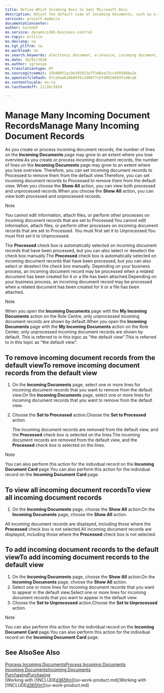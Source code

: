 ```yaml
---
title: Define Which Incoming Docs to See| Microsoft Docs
description: Adjust the default view of incoming documents, such as e-invoices, to improve your overview of processed and unprocessed records.
services: project-madeira
documentationcenter: 
author: SorenGP
ms.service: dynamics365-business-central
ms.topic: article
ms.devlang: na
ms.tgt_pltfrm: na
ms.workload: na
ms.search.keywords: electronic document, e-invoice, incoming document, OCR, ecommerce, document exchange, import invoice
ms.date: 10/01/2018
ms.author: sgroespe
ms.translationtype: HT
ms.sourcegitcommit: 33b900f1ac9e295921e7f3d6ea72cc93939d8a1b
ms.openlocfilehash: 97ca5aab24b04f6c2d0677c6fd9626b93fcd8ca8
ms.contentlocale: en-ca
ms.lasthandoff: 11/26/2018

---
```

# <a name="manage-many-incoming-document-records"></a><span data-ttu-id="8e3b1-103">Manage Many Incoming Document Records</span><span class="sxs-lookup"><span data-stu-id="8e3b1-103">Manage Many Incoming Document Records</span></span>
<span data-ttu-id="8e3b1-104">As you create or process incoming document records, the number of lines on the **Incoming Documents** page may grow to an extent where you lose overview.</span><span class="sxs-lookup"><span data-stu-id="8e3b1-104">As you create or process incoming document records, the number of lines on the **Incoming Documents** page may grow to an extent where you lose overview.</span></span> <span data-ttu-id="8e3b1-105">Therefore, you can set incoming document records to Processed to remove them from the default view.</span><span class="sxs-lookup"><span data-stu-id="8e3b1-105">Therefore, you can set incoming document records to Processed to remove them from the default view.</span></span> <span data-ttu-id="8e3b1-106">When you choose the **Show All** action, you can view both processed and unprocessed records.</span><span class="sxs-lookup"><span data-stu-id="8e3b1-106">When you choose the **Show All** action, you can view both processed and unprocessed records.</span></span>

> [!NOTE]  
>   <span data-ttu-id="8e3b1-107">You cannot edit information, attach files, or perform other processes on incoming document records that are set to Processed.</span><span class="sxs-lookup"><span data-stu-id="8e3b1-107">You cannot edit information, attach files, or perform other processes on incoming document records that are set to Processed.</span></span> <span data-ttu-id="8e3b1-108">You must first set it to Unprocessed.</span><span class="sxs-lookup"><span data-stu-id="8e3b1-108">You must first set it to Unprocessed.</span></span>

<span data-ttu-id="8e3b1-109">The **Processed** check box is automatically selected on incoming document records that have been processed, but you can also select or deselect the check box manually.</span><span class="sxs-lookup"><span data-stu-id="8e3b1-109">The **Processed** check box is automatically selected on incoming document records that have been processed, but you can also select or deselect the check box manually.</span></span> <span data-ttu-id="8e3b1-110">Depending on your business process, an incoming document record may be processed when a related document has been created for it or a file has been attached.</span><span class="sxs-lookup"><span data-stu-id="8e3b1-110">Depending on your business process, an incoming document record may be processed when a related document has been created for it or a file has been attached.</span></span>

> [!NOTE]  
>   <span data-ttu-id="8e3b1-111">When you open the **Incoming Documents** page with the **My Incoming Documents** action on the Role Centre, only unprocessed incoming document records are shown by default.</span><span class="sxs-lookup"><span data-stu-id="8e3b1-111">When you open the **Incoming Documents** page with the **My Incoming Documents** action on the Role Center, only unprocessed incoming document records are shown by default.</span></span> <span data-ttu-id="8e3b1-112">This is referred to in this topic as "the default view".</span><span class="sxs-lookup"><span data-stu-id="8e3b1-112">This is referred to in this topic as "the default view".</span></span>

## <a name="to-remove-incoming-document-records-from-the-default-view"></a><span data-ttu-id="8e3b1-113">To remove incoming document records from the default view</span><span class="sxs-lookup"><span data-stu-id="8e3b1-113">To remove incoming document records from the default view</span></span>
1. <span data-ttu-id="8e3b1-114">On the **Incoming Documents** page, select one or more lines for incoming document records that you want to remove from the default view.</span><span class="sxs-lookup"><span data-stu-id="8e3b1-114">On the **Incoming Documents** page, select one or more lines for incoming document records that you want to remove from the default view.</span></span>
2. <span data-ttu-id="8e3b1-115">Choose the **Set to Processed** action.</span><span class="sxs-lookup"><span data-stu-id="8e3b1-115">Choose the **Set to Processed** action.</span></span>

    <span data-ttu-id="8e3b1-116">The incoming document records are removed from the default view, and the **Processed** check box is selected on the lines.</span><span class="sxs-lookup"><span data-stu-id="8e3b1-116">The incoming document records are removed from the default view, and the **Processed** check box is selected on the lines.</span></span>

> [!NOTE]  
>   <span data-ttu-id="8e3b1-117">You can also perform this action for the individual record on the **Incoming Document Card** page.</span><span class="sxs-lookup"><span data-stu-id="8e3b1-117">You can also perform this action for the individual record on the **Incoming Document Card** page.</span></span>

## <a name="to-view-all-incoming-document-records"></a><span data-ttu-id="8e3b1-118">To view all incoming document records</span><span class="sxs-lookup"><span data-stu-id="8e3b1-118">To view all incoming document records</span></span>
1. <span data-ttu-id="8e3b1-119">On the **Incoming Documents** page, choose the **Show All** action.</span><span class="sxs-lookup"><span data-stu-id="8e3b1-119">On the **Incoming Documents** page, choose the **Show All** action.</span></span>

<span data-ttu-id="8e3b1-120">All incoming document records are displayed, including those where the **Processed** check box is not selected.</span><span class="sxs-lookup"><span data-stu-id="8e3b1-120">All incoming document records are displayed, including those where the **Processed** check box is not selected.</span></span>

## <a name="to-add-incoming-document-records-to-the-default-view"></a><span data-ttu-id="8e3b1-121">To add incoming document records to the default view</span><span class="sxs-lookup"><span data-stu-id="8e3b1-121">To add incoming document records to the default view</span></span>
1. <span data-ttu-id="8e3b1-122">On the **Incoming Documents** page, choose the **Show All** action.</span><span class="sxs-lookup"><span data-stu-id="8e3b1-122">On the **Incoming Documents** page, choose the **Show All** action.</span></span>
2. <span data-ttu-id="8e3b1-123">Select one or more lines for incoming document records that you want to appear in the default view.</span><span class="sxs-lookup"><span data-stu-id="8e3b1-123">Select one or more lines for incoming document records that you want to appear in the default view.</span></span>
3. <span data-ttu-id="8e3b1-124">Choose the **Set to Unprocessed** action.</span><span class="sxs-lookup"><span data-stu-id="8e3b1-124">Choose the **Set to Unprocessed** action.</span></span>  

> [!NOTE]  
>   <span data-ttu-id="8e3b1-125">You can also perform this action for the individual record on the **Incoming Document Card** page.</span><span class="sxs-lookup"><span data-stu-id="8e3b1-125">You can also perform this action for the individual record on the **Incoming Document Card** page.</span></span>

## <a name="see-also"></a><span data-ttu-id="8e3b1-126">See Also</span><span class="sxs-lookup"><span data-stu-id="8e3b1-126">See Also</span></span>
[<span data-ttu-id="8e3b1-127">Process Incoming Documents</span><span class="sxs-lookup"><span data-stu-id="8e3b1-127">Process Incoming Documents</span></span>](across-process-income-documents.md)  
[<span data-ttu-id="8e3b1-128">Incoming Documents</span><span class="sxs-lookup"><span data-stu-id="8e3b1-128">Incoming Documents</span></span>](across-income-documents.md)  
[<span data-ttu-id="8e3b1-129">Purchasing</span><span class="sxs-lookup"><span data-stu-id="8e3b1-129">Purchasing</span></span>](purchasing-manage-purchasing.md)  
<span data-ttu-id="8e3b1-130">[Working with [!INCLUDE[d365fin](includes/d365fin_md.md)]](ui-work-product.md)</span><span class="sxs-lookup"><span data-stu-id="8e3b1-130">[Working with [!INCLUDE[d365fin](includes/d365fin_md.md)]](ui-work-product.md)</span></span>

